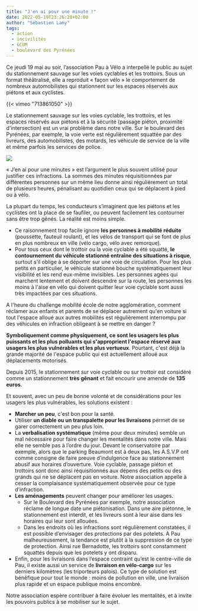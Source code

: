 ```yaml
---
title: "J'en ai pour une minute !"
date: 2022-05-19T23:26:28+02:00
author: "Sébastien Lamy"
tags:
  - action
  - incivilités
  - GCUM
  - boulevard des Pyrénées
---
```


Ce jeudi 19 mai au soir, l’association Pau à Vélo a interpellé le public au sujet du stationnement sauvage sur les voies cyclables et les trottoirs. Sous un format théâtralisé, elle a reproduit « façon vélo » le comportement de nombreux automobilistes qui stationnent sur les espaces réservés aux piétons et aux cyclistes.

{{< vimeo "713861050" >}}

Le stationnement sauvage sur les voies cyclable, les trottoirs, et les espaces réservés aux piétons et à la sécurité (passage piéton, proximité d'intersection) est un vrai problème dans notre ville. Sur le boulevard des Pyrénées, par exemple, la voie verte est régulièrement squattée par des livreurs, des automobilistes, des motards, les véhicule de service de la ville et même parfois les services de police.


![](stationnement-sauvage-sur-voies-cyclables-dans-pau.jpg)

« J’en ai pour une minutes » est l’argument le plus souvent utilisé pour justifier ces infractions. La sommes des minutes réquisitionnées par différentes personnes sur un même lieu donne ainsi régulièrement un total de plusieurs heures, pénalisant au quotidien ceux qui se déplacent à pied ou à vélo. 

La plupart du temps, les conducteurs s’imaginent que les piétons et les cyclistes ont la place de se faufiler, ou peuvent facilement les contourner sans être trop gênés. La réalité est moins simple.

* Ce raisonnement trop facile ignore **les personnes à mobilité réduite** (poussette, fauteuil roulant), et les vélos de transport qui se font de plus en plus nombreux en ville (vélo cargo, vélo avec remorque).
* Pour tous ceux dont le trottoir ou la voie cyclable a été squatté, **le contournement du véhicule stationné entraîne des situations à risque**, surtout s’il oblige à se déporter sur une voie de circulation. Pour les plus petits en particulier, le véhicule stationné bouche systématiquement leur visibilité et les rend eux-même invisibles. Les personnes agées qui marchent lentement et doivent descendre sur la route, les personnes les moins à l'aise en vélo qui doivent quitter leur voie cyclable sont aussi très impactées par ces situations. 

A l'heure du challenge mobilité école de notre agglomération, comment réclamer aux enfants et parents de se déplacer autrement qu'en voiture si tout l'espace alloué aux autres mobilités est régulièrement interrompu par des véhicules en infraction obligeant à se mettre en danger ? 

**Symboliquement comme physiquement, ce sont les usagers les plus puissants et les plus polluants qui s'approprient l'espace réservé aux usagers les plus vulnérables et les plus vertueux**. Pourtant, c'est déjà la grande majorité de l'espace public qui est actuellement alloué aux déplacements motorisés.


Depuis 2015, le stationnement sur voie cyclable ou sur trottoir est considéré comme un stationnement **très gênant** et fait encourir une amende de **135 euros**.


Et souvent, avec un peu de bonne volonté et de considérations pour les usagers les plus vulnérables, les solutions existent : 
* **Marcher un peu**, c'est bon pour la santé.
* Utiliser **un diable ou un transpalette pour les livraisons** permet de se garer correctement un peu plus loin.
* La **verbalisation systématique** (même pour deux minutes) semble un mal nécessaire pour faire changer les mentalités dans notre ville. Mais elle ne semble pas à l’ordre du jour. Devant le conservatoire par exemple, alors que le parking Beaumont est à deux pas, les A.S.V.P ont comme consigne de faire preuve d’indulgence face au stationnement abusif aux horaires d’ouverture. Voie cyclable, passage piéton et trottoirs sont donc ainsi réquisitionnés aux dépens des petits ou des grands qui ne se déplacent pas en voiture. Notre association appelle à cesser la complaisance systématiquement observée pour ce type d’infraction.
* **Les aménagements** peuvent changer pour améliorer les usages.
  * Sur le Boulevard des Pyrénées par exemple, notre association réclame de longue date une piétonisation. Dans une aire piétonne, le stationnement est interdit, et les livreurs sont à leur aise dans les horaires qui leur sont allouées.
  * Dans les endroits où les infractions sont régulièrement constatées, il est possible d’envisager des protections par des potelets. A Pau malheureusement, la tendance est plutôt à la suppression de ce type de protection. Ainsi rue Bernadotte, les trottoirs sont constamment squattés depuis que les potelets y ont disparu.
* Enfin, pour les livraisons dans l’espace contraint qu’est le centre-ville de Pau, il existe aussi un service de **livraison en vélo-cargo** sur les derniers kilomètres (les triporteurs palois). Ce type de solution est bénéfique pour tout le monde : moins de pollution en ville, une livraison plus rapide et un espace publique moins encombré.


Notre association espère contribuer à faire évoluer les mentalités, et à invite les pouvoirs publics à se mobiliser sur le sujet.



